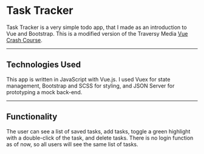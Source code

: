 # Task Tracker

Task Tracker is a very simple todo app, that I made as an introduction to Vue and Bootstrap. This is a modified version of the Traversy Media [Vue Crash Course](https://youtu.be/qZXt1Aom3Cs).

---

## Technologies Used

This app is written in JavaScript with Vue.js. I used Vuex for state management, Bootstrap and SCSS for styling, and JSON Server for prototyping a mock back-end.

---

## Functionality

The user can see a list of saved tasks, add tasks, toggle a green highlight with a double-click of the task, and delete tasks. There is no login function as of now, so all users will see the same list of tasks.
